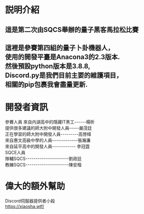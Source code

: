 # 説明介紹
這是第二次由SQCS舉辦的量子黑客馬拉松比賽
---------------  
這裡是參賽第四組的量子卜卦機器人，  
使用的開發平臺是Anacona3的2.3版本.  
然後預設python版本是3.8.8,  
Discord.py是我們目前主要的維護項目，  
相關的pip包裹我會盡量更新.  
---------------  
# 開發者資訊
參賽人員
來自内湖高中的隱藏IT黑工------楊昕  
提供很多建議的師大附中開發人員-----嚴茂廷  
正在學習的師大附中開發人員---------高啓幃  
來自惠文高級中學的人員-------------張瀚濂  
來自延平高中的開發人員------------ 李冠霆  
SQCE人員  
隊輔SQCS----------------------劉政廷  
教練SQCS----------------------陳安楷  
 # 偉大的額外幫助  
Discord伺服器提供者小殺  
https://xiaosha.wtf/
